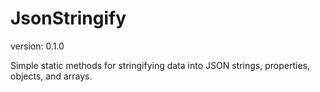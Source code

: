 JsonStringify
==============
version: 0.1.0

Simple static methods for stringifying data into JSON strings, properties, objects, and arrays.

